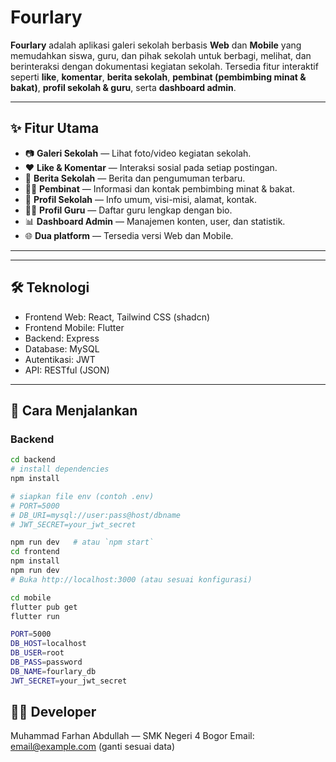 # Fourlary


**Fourlary** adalah aplikasi galeri sekolah berbasis **Web** dan **Mobile** yang memudahkan siswa, guru, dan pihak sekolah untuk berbagi, melihat, dan berinteraksi dengan dokumentasi kegiatan sekolah. Tersedia fitur interaktif seperti **like**, **komentar**, **berita sekolah**, **pembinat (pembimbing minat & bakat)**, **profil sekolah & guru**, serta **dashboard admin**.

---

## ✨ Fitur Utama
- 📷 **Galeri Sekolah** — Lihat foto/video kegiatan sekolah.
- ❤️ **Like & Komentar** — Interaksi sosial pada setiap postingan.
- 📰 **Berita Sekolah** — Berita dan pengumuman terbaru.
- 👨‍🏫 **Pembinat** — Informasi dan kontak pembimbing minat & bakat.
- 🏫 **Profil Sekolah** — Info umum, visi-misi, alamat, kontak.
- 👩‍🏫 **Profil Guru** — Daftar guru lengkap dengan bio.
- 📊 **Dashboard Admin** — Manajemen konten, user, dan statistik.
- 🌐 **Dua platform** — Tersedia versi Web dan Mobile.

---


---

## 🛠️ Teknologi
- Frontend Web: React, Tailwind CSS (shadcn)
- Frontend Mobile: Flutter
- Backend: Express
- Database: MySQL
- Autentikasi: JWT
- API: RESTful (JSON)

---

## 🚀 Cara Menjalankan 

### Backend
```bash
cd backend
# install dependencies
npm install

# siapkan file env (contoh .env)
# PORT=5000
# DB_URI=mysql://user:pass@host/dbname
# JWT_SECRET=your_jwt_secret
```
```bash
npm run dev   # atau `npm start`
cd frontend
npm install
npm run dev
# Buka http://localhost:3000 (atau sesuai konfigurasi)
```
```bash
cd mobile
flutter pub get
flutter run
```
```bash
PORT=5000
DB_HOST=localhost
DB_USER=root
DB_PASS=password
DB_NAME=fourlary_db
JWT_SECRET=your_jwt_secret

```

## 👨‍💻 Developer

Muhammad Farhan Abdullah — SMK Negeri 4 Bogor
Email: email@example.com (ganti sesuai data)

